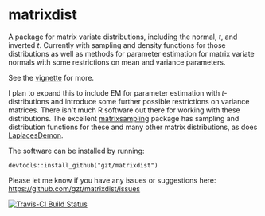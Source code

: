 # matrixdist

A package for matrix variate distributions, including the normal, $t$, and inverted $t$. 
Currently with sampling and density functions for those distributions as well as methods for 
parameter estimation for matrix variate normals with some restrictions on mean and variance
parameters.

See the [vignette](../vignettes/matrixnormal.html) for more.

I plan to expand this to include EM for parameter estimation with $t$-distributions and 
introduce some further possible restrictions on variance matrices.
There isn't much R software out there for working with these distributions. The 
excellent [matrixsampling](https://cran.r-project.org/package=matrixsampling) package 
has sampling and distribution functions for these and many other matrix distributions,
as does [LaplacesDemon](https://cran.r-project.org/package=LaplacesDemon).

The software can be installed by running:

    devtools::install_github("gzt/matrixdist")

Please let me know if you have any issues or suggestions here: https://github.com/gzt/matrixdist/issues

[![Travis-CI Build Status](https://travis-ci.org/gzt/matrixdist.svg?branch=master)](https://travis-ci.org/gzt/matrixdist)
